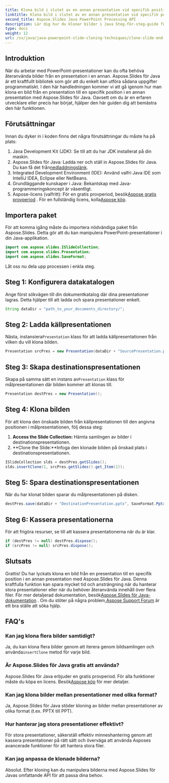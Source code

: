 ```yaml
---
title: Klona bild i slutet av en annan presentation vid specifik position
linktitle: Klona bild i slutet av en annan presentation vid specifik position
second_title: Aspose.Slides Java PowerPoint Processing API
description: Lär dig hur du klonar bilder i Java Steg-för-steg-guide för att använda Aspose.Slides för Java för att klona bilder från en PowerPoint-presentation till en annan.
type: docs
weight: 12
url: /sv/java/java-powerpoint-slide-cloning-techniques/clone-slide-end-another-specific-position-powerpoint/
---
```

## Introduktion
När du arbetar med PowerPoint-presentationer kan du ofta behöva återanvända bilder från en presentation i en annan. Aspose.Slides för Java är ett kraftfullt bibliotek som gör att du enkelt kan utföra sådana uppgifter programmatiskt. I den här handledningen kommer vi att gå igenom hur man klona en bild från en presentation till en specifik position i en annan presentation med Aspose.Slides för Java. Oavsett om du är en erfaren utvecklare eller precis har börjat, hjälper den här guiden dig att bemästra den här funktionen.
## Förutsättningar
Innan du dyker in i koden finns det några förutsättningar du måste ha på plats:
1. Java Development Kit (JDK): Se till att du har JDK installerat på din maskin.
2.  Aspose.Slides för Java: Ladda ner och ställ in Aspose.Slides för Java. Du kan få det från[nedladdningslänk](https://releases.aspose.com/slides/java/).
3. Integrated Development Environment (IDE): Använd valfri Java IDE som IntelliJ IDEA, Eclipse eller NetBeans.
4. Grundläggande kunskaper i Java: Bekantskap med Java-programmeringskoncept är väsentligt.
5.  Aspose-licens (valfritt): För en gratis provperiod, besök[Aspose gratis provperiod](https://releases.aspose.com/) . För en fullständig licens, kolla[Aspose köp](https://purchase.aspose.com/buy).
## Importera paket
För att komma igång måste du importera nödvändiga paket från Aspose.Slides. Detta gör att du kan manipulera PowerPoint-presentationer i din Java-applikation.
```java
import com.aspose.slides.ISlideCollection;
import com.aspose.slides.Presentation;
import com.aspose.slides.SaveFormat;

```

Låt oss nu dela upp processen i enkla steg.
## Steg 1: Konfigurera datakatalogen
Ange först sökvägen till din dokumentkatalog där dina presentationer lagras. Detta hjälper till att ladda och spara presentationer enkelt.
```java
String dataDir = "path_to_your_documents_directory/";
```
## Steg 2: Ladda källpresentationen
 Nästa, instansiera`Presentation` klass för att ladda källpresentationen från vilken du vill klona bilden.
```java
Presentation srcPres = new Presentation(dataDir + "SourcePresentation.pptx");
```
## Steg 3: Skapa destinationspresentationen
 Skapa på samma sätt en instans av`Presentation` klass för målpresentationen där bilden kommer att klonas till.
```java
Presentation destPres = new Presentation();
```
## Steg 4: Klona bilden
För att klona den önskade bilden från källpresentationen till den angivna positionen i målpresentationen, följ dessa steg:
1. **Access the Slide Collection:** Hämta samlingen av bilder i destinationspresentationen.
2. **Clone the Slide:**Infoga den klonade bilden på önskad plats i destinationspresentationen.
```java
ISlideCollection slds = destPres.getSlides();
slds.insertClone(1, srcPres.getSlides().get_Item(1));
```
## Steg 5: Spara destinationspresentationen
När du har klonat bilden sparar du målpresentationen på disken.
```java
destPres.save(dataDir + "DestinationPresentation.pptx", SaveFormat.Pptx);
```
## Steg 6: Kassera presentationerna
För att frigöra resurser, se till att kassera presentationerna när du är klar.
```java
if (destPres != null) destPres.dispose();
if (srcPres != null) srcPres.dispose();
```

## Slutsats
Grattis! Du har lyckats klona en bild från en presentation till en specifik position i en annan presentation med Aspose.Slides för Java. Denna kraftfulla funktion kan spara mycket tid och ansträngning när du hanterar stora presentationer eller när du behöver återanvända innehåll över flera filer.
 För mer detaljerad dokumentation, besök[Aspose.Slides för Java-dokumentation](https://reference.aspose.com/slides/java/) . Om du stöter på några problem,[Aspose Support Forum](https://forum.aspose.com/c/slides/11) är ett bra ställe att söka hjälp.
## FAQ's
### Kan jag klona flera bilder samtidigt?
 Ja, du kan klona flera bilder genom att iterera genom bildsamlingen och använda`insertClone` metod för varje bild.
### Är Aspose.Slides för Java gratis att använda?
Aspose.Slides för Java erbjuder en gratis provperiod. För alla funktioner måste du köpa en licens. Besök[Aspose köp](https://purchase.aspose.com/buy) för mer detaljer.
### Kan jag klona bilder mellan presentationer med olika format?
Ja, Aspose.Slides för Java stöder kloning av bilder mellan presentationer av olika format (t.ex. PPTX till PPT).
### Hur hanterar jag stora presentationer effektivt?
För stora presentationer, säkerställ effektiv minneshantering genom att kassera presentationer på rätt sätt och överväga att använda Asposes avancerade funktioner för att hantera stora filer.
### Kan jag anpassa de klonade bilderna?
Absolut. Efter kloning kan du manipulera bilderna med Aspose.Slides för Javas omfattande API för att passa dina behov.